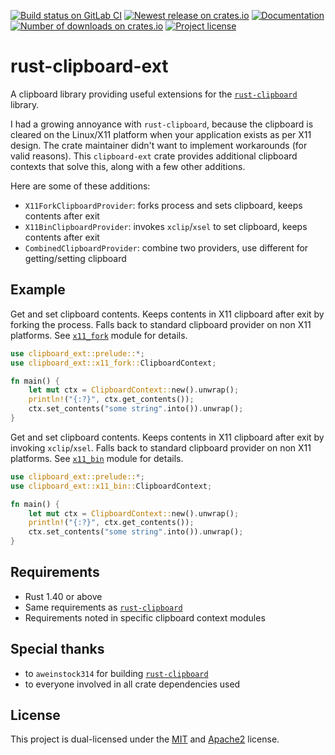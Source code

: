 [![Build status on GitLab CI][gitlab-ci-master-badge]][gitlab-ci-link]
[![Newest release on crates.io][crate-version-badge]][crate-link]
[![Documentation][docs-badge]][docs]
[![Number of downloads on crates.io][crate-download-badge]][crate-link]
[![Project license][crate-license-badge]](LICENSE)

[crate-download-badge]: https://img.shields.io/crates/d/clipboard-ext.svg
[crate-license-badge]: https://img.shields.io/crates/l/clipboard-ext.svg
[crate-link]: https://crates.io/crates/clipboard-ext
[crate-version-badge]: https://img.shields.io/crates/v/clipboard-ext.svg
[docs-badge]: https://docs.rs/clipboard-ext/badge.svg
[docs]: https://docs.rs/clipboard-ext
[gitlab-ci-link]: https://gitlab.com/timvisee/rust-clipboard-ext/pipelines
[gitlab-ci-master-badge]: https://gitlab.com/timvisee/rust-clipboard-ext/badges/master/pipeline.svg

# rust-clipboard-ext
A clipboard library providing useful extensions for the
[`rust-clipboard`][rust-clipboard] library.

I had a growing annoyance with `rust-clipboard`, because the clipboard is
cleared on the Linux/X11 platform when your application exists as per X11
design. The crate maintainer didn't want to implement workarounds (for valid
reasons). This `clipboard-ext` crate provides additional
clipboard contexts that solve this, along with a few other additions.

Here are some of these additions:

- `X11ForkClipboardProvider`: forks process and sets clipboard, keeps contents
  after exit
- `X11BinClipboardProvider`: invokes `xclip`/`xsel` to set clipboard, keeps
  contents after exit
- `CombinedClipboardProvider`: combine two providers, use different for
  getting/setting clipboard

## Example
Get and set clipboard contents. Keeps contents in X11 clipboard after exit by
forking the process. Falls back to standard clipboard provider on non X11 platforms.
See [`x11_fork`](https://docs.rs/clipboard-ext/*/clipboard-ext/x11_fork/index.html)
module for details.

```rust
use clipboard_ext::prelude::*;
use clipboard_ext::x11_fork::ClipboardContext;

fn main() {
	let mut ctx = ClipboardContext::new().unwrap();
	println!("{:?}", ctx.get_contents());
	ctx.set_contents("some string".into()).unwrap();
}
```

Get and set clipboard contents. Keeps contents in X11 clipboard after exit by
invoking `xclip`/`xsel`. Falls back to standard clipboard provider on non X11
platforms. See [`x11_bin`](https://docs.rs/clipboard-ext/*/clipboard-ext/x11_bin/index.html)
module for details.

```rust
use clipboard_ext::prelude::*;
use clipboard_ext::x11_bin::ClipboardContext;

fn main() {
	let mut ctx = ClipboardContext::new().unwrap();
	println!("{:?}", ctx.get_contents());
	ctx.set_contents("some string".into()).unwrap();
}
```

## Requirements
- Rust 1.40 or above
- Same requirements as [`rust-clipboard`][rust-clipboard-requirements]
- Requirements noted in specific clipboard context modules

## Special thanks
- to `aweinstock314` for building [`rust-clipboard`][rust-clipboard]
- to everyone involved in all crate dependencies used

## License
This project is dual-licensed under the [MIT](./LICENSE.mit) and
[Apache2](./LICENSE.apache2) license.

[rust-clipboard]: https://github.com/aweinstock314/rust-clipboard
[rust-clipboard-requirements]: https://github.com/aweinstock314/rust-clipboard#prerequisites
